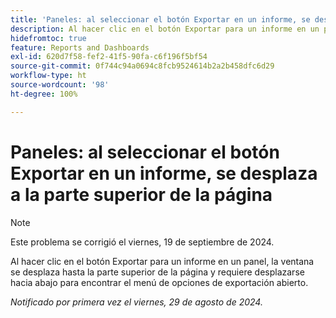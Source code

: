 ```yaml
---
title: 'Paneles: al seleccionar el botón Exportar en un informe, se desplaza a la parte superior de la página'
description: Al hacer clic en el botón Exportar para un informe en un panel, la ventana se desplaza hasta la parte superior de la página y requiere desplazarse hacia abajo para encontrar el menú de opciones de exportación abierto.
hidefromtoc: true
feature: Reports and Dashboards
exl-id: 620d7f58-fef2-41f5-90fa-c6f196f5bf54
source-git-commit: 0f744c94a0694c8fcb9524614b2a2b458dfc6d29
workflow-type: ht
source-wordcount: '98'
ht-degree: 100%

---
```


# Paneles: al seleccionar el botón Exportar en un informe, se desplaza a la parte superior de la página

>[!NOTE]
>
>Este problema se corrigió el viernes, 19 de septiembre de 2024.

Al hacer clic en el botón Exportar para un informe en un panel, la ventana se desplaza hasta la parte superior de la página y requiere desplazarse hacia abajo para encontrar el menú de opciones de exportación abierto.

_Notificado por primera vez el viernes, 29 de agosto de 2024._
